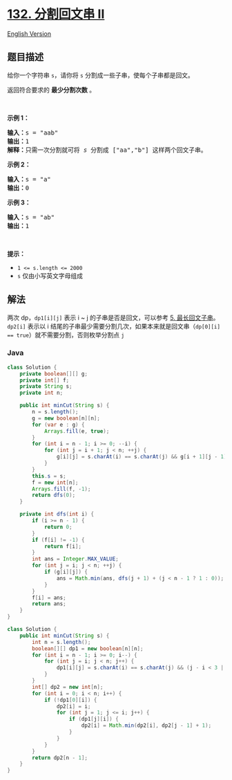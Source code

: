 # [132. 分割回文串 II](https://leetcode.cn/problems/palindrome-partitioning-ii)

[English Version](/solution/0100-0199/0132.Palindrome%20Partitioning%20II/README_EN.md)

## 题目描述

<!-- 这里写题目描述 -->

<p>给你一个字符串 <code>s</code>，请你将 <code>s</code> 分割成一些子串，使每个子串都是回文。</p>

<p>返回符合要求的 <strong>最少分割次数</strong> 。</p>

<div class="original__bRMd">
<div>
<p> </p>

<p><strong>示例 1：</strong></p>

<pre>
<strong>输入：</strong>s = "aab"
<strong>输出：</strong>1
<strong>解释：</strong>只需一次分割就可将 <em>s </em>分割成 ["aa","b"] 这样两个回文子串。
</pre>

<p><strong>示例 2：</strong></p>

<pre>
<strong>输入：</strong>s = "a"
<strong>输出：</strong>0
</pre>

<p><strong>示例 3：</strong></p>

<pre>
<strong>输入：</strong>s = "ab"
<strong>输出：</strong>1
</pre>

<p> </p>

<p><strong>提示：</strong></p>

<ul>
	<li><code>1 <= s.length <= 2000</code></li>
	<li><code>s</code> 仅由小写英文字母组成</li>
</ul>
</div>
</div>

## 解法

两次 dp，`dp1[i][j]` 表示 i ~ j 的子串是否是回文，可以参考 [5. 最长回文子串](../../0000-0099/0005.Longest%20Palindromic%20Substring/README.md)。`dp2[i]` 表示以 i 结尾的子串最少需要分割几次，如果本来就是回文串（`dp[0][i] == true`）就不需要分割，否则枚举分割点 `j`

### **Java**

```java
class Solution {
    private boolean[][] g;
    private int[] f;
    private String s;
    private int n;

    public int minCut(String s) {
        n = s.length();
        g = new boolean[n][n];
        for (var e : g) {
            Arrays.fill(e, true);
        }
        for (int i = n - 1; i >= 0; --i) {
            for (int j = i + 1; j < n; ++j) {
                g[i][j] = s.charAt(i) == s.charAt(j) && g[i + 1][j - 1];
            }
        }
        this.s = s;
        f = new int[n];
        Arrays.fill(f, -1);
        return dfs(0);
    }

    private int dfs(int i) {
        if (i >= n - 1) {
            return 0;
        }
        if (f[i] != -1) {
            return f[i];
        }
        int ans = Integer.MAX_VALUE;
        for (int j = i; j < n; ++j) {
            if (g[i][j]) {
                ans = Math.min(ans, dfs(j + 1) + (j < n - 1 ? 1 : 0));
            }
        }
        f[i] = ans;
        return ans;
    }
}
```

```java
class Solution {
    public int minCut(String s) {
        int n = s.length();
        boolean[][] dp1 = new boolean[n][n];
        for (int i = n - 1; i >= 0; i--) {
            for (int j = i; j < n; j++) {
                dp1[i][j] = s.charAt(i) == s.charAt(j) && (j - i < 3 || dp1[i + 1][j - 1]);
            }
        }
        int[] dp2 = new int[n];
        for (int i = 0; i < n; i++) {
            if (!dp1[0][i]) {
                dp2[i] = i;
                for (int j = 1; j <= i; j++) {
                    if (dp1[j][i]) {
                        dp2[i] = Math.min(dp2[i], dp2[j - 1] + 1);
                    }
                }
            }
        }
        return dp2[n - 1];
    }
}
```
